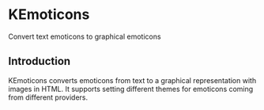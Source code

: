 # KEmoticons

Convert text emoticons to graphical emoticons

## Introduction

KEmoticons converts emoticons from text to a graphical representation with
images in HTML. It supports setting different themes for emoticons coming
from different providers.

